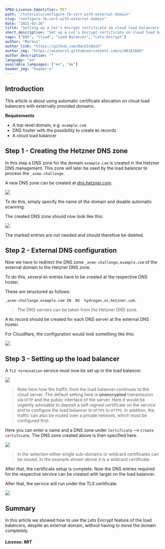 ```yaml
---
SPDX-License-Identifier: MIT
path: "/tutorials/configure-lb-cert-with-external-domain"
slug: "configure-lb-cert-with-external-domain"
date: "2021-03-26"
title: "Setting up a Let's Encrypt certificate on cloud load balancers with external domain"
short_description: "Set up a Let's Encrypt certificate on cloud load balancers without changing the DNS hoster."
tags: ["DNS", "Cloud", "Load Balancer", "Lets-Encrypt"]
author: "Markus"
author_link: "https://github.com/BackInBash"
author_img: "https://avatars3.githubusercontent.com/u/48181660"
author_description: ""
language: "en"
available_languages: ["en", "de"]
header_img: "header-x"
---
```


## Introduction

This article is about using automatic certificate allocation on cloud load balancers with externally provided domains.

**Requirements**

+ A top-level domain, e.g. `example.com`
+ DNS hoster with the possibility to create `NS` records
+ A cloud load balancer


## Step 1 - Creating the Hetzner DNS zone
In this step a DNS zone for the domain `example.com` is created in the Hetzner DNS management. This zone will later be used by the load balancer to process the `_acme-challenge`.

A new DNS zone can be created at [dns.hetzner.com](https://dns.hetzner.com).

![](createDNSZone.png)

To do this, simply specify the name of the domain and disable automatic scanning.

The created DNS zone should now look like this:

![](beforeDelete.png)

The marked entries are not needed and should therefore be deleted.

## Step 2 - External DNS configuration
Now we have to redirect the DNS zone `_acme-challenge.example.com` of the external domain to the Hetzner DNS zone.

To do this, several `NS` entries have to be created at the respective DNS hoster.

These are structured as follows:

```Console
_acme-challenge.example.com	IN	NS	hydrogen.ns.hetzner.com.
```

> The DNS servers can be taken from the Hetzner DNS zone.

A `NS` record should be created for each DNS server at the external DNS hoster.

For Cloudflare, the configuration would look something like this:

![](cloudflare.png)

## Step 3 - Setting up the load balancer

A `TLS termination` service must now be set up in the load balancer.

![](termination.png)

> Note here how the traffic from the load balancer continues to the cloud server. The default setting here is **unencrypted** transmission via `HTTP` and the public interface of the server. Here it would be urgently advisable to deposit a self-signed certificate on the service and to configure the load balancer to `HTTPS` to `HTTPS`. In addition, the traffic can also be routed over a private network, which must be configured first.

Here you can enter a name and a DNS zone under `Certificate` --> `Create certificate`. The DNS zone created above is then specified here.

![](createCert.png)

> In the selection either single sub-domains or wildcard certificates can be issued. In the example shown above it is a wildcard certificate.

After that, the certificate setup is complete. Now the DNS entries required for the respective service can be created with target on the load balancer.

After that, the service will run under the TLS certificate.

![](https.png)

## Summary

In this article we showed how to use the Lets Encrypt feature of the load balancers, despite an external domain, without having to move the domain completely.

##### License: MIT

<!--

Contributor's Certificate of Origin

By making a contribution to this project, I certify that:

(a) The contribution was created in whole or in part by me and I have
    the right to submit it under the license indicated in the file; or

(b) The contribution is based upon previous work that, to the best of my
    knowledge, is covered under an appropriate license and I have the
    right under that license to submit that work with modifications,
    whether created in whole or in part by me, under the same license
    (unless I am permitted to submit under a different license), as
    indicated in the file; or

(c) The contribution was provided directly to me by some other person
    who certified (a), (b) or (c) and I have not modified it.

(d) I understand and agree that this project and the contribution are
    public and that a record of the contribution (including all personal
    information I submit with it, including my sign-off) is maintained
    indefinitely and may be redistributed consistent with this project
    or the license(s) involved.

Signed-off-by: Markus<markus@omg-network.de>

-->
